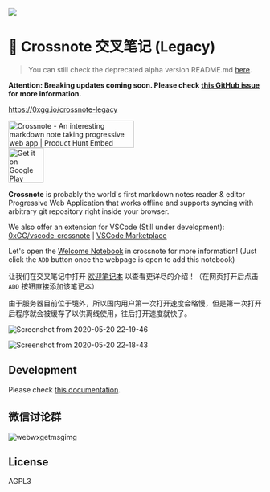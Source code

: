 ![](./public/logo192.png)

# 📝 Crossnote 交叉笔记 (Legacy)

> You can still check the deprecated alpha version README.md [here](./README.alpha.md).

**Attention: Breaking updates coming soon. Please check [this GitHub issue](https://github.com/0xGG/crossnote/issues/129) for more information.**

https://0xgg.io/crossnote-legacy

<a href="https://www.producthunt.com/posts/crossnote?utm_source=badge-featured&utm_medium=badge&utm_souce=badge-crossnote" target="_blank"><img src="https://api.producthunt.com/widgets/embed-image/v1/featured.svg?post_id=197331&theme=dark" alt="Crossnote - An interesting markdown note taking progressive web app | Product Hunt Embed" style="width: 250px; height: 54px;" width="250px" height="54px" /></a>  
<a href="https://play.google.com/store/apps/details?id=app.crossnote.twa" target="_blank"><img src="https://play.google.com/intl/en_us/badges/static/images/badges/en_badge_web_generic.png" alt="Get it on Google Play" style="height: 70px"  height="70px"></a>

**Crossnote** is probably the world's first markdown notes reader & editor Progressive Web Application that works offline and supports syncing with arbitrary git repository right inside your browser.

We also offer an extension for VSCode (Still under development): [0xGG/vscode-crossnote](https://github.com/0xGG/vscode-crossnote) | [VSCode Marketplace](https://marketplace.visualstudio.com/items?itemName=shd101wyy.crossnote)

Let's open the [Welcome Notebook](https://crossnote.app/?repo=https%3A%2F%2Fgithub.com%2F0xGG%2Fwelcome-notebook.git&branch=legacy&filePath=README.md) in crossnote for more information! (Just click the `ADD` button once the webpage is open to add this notebook)

让我们在交叉笔记中打开 [欢迎笔记本](https://crossnote.app/?repo=https%3A%2F%2Fgithub.com%2F0xGG%2Fwelcome-notebook.git&branch=legacy&filePath=README.md) 以查看更详尽的介绍！（在网页打开后点击 `ADD` 按钮直接添加该笔记本）

由于服务器目前位于境外，所以国内用户第一次打开速度会略慢，但是第一次打开后程序就会被缓存了以供离线使用，往后打开速度就快了。

![Screenshot from 2020-05-20 22-19-46](https://i.loli.net/2020/05/20/avwbhzYotSFBPWL.png)

![Screenshot from 2020-05-20 22-18-43](https://i.loli.net/2020/05/20/9CDBljgFROm78eQ.png)

## Development

Please check [this documentation](https://github.com/0xGG/welcome-notebook/tree/master/development).

## 微信讨论群

![webwxgetmsgimg](https://i.loli.net/2020/07/16/uk7MFJVp8O2DwEL.jpg)

## License

AGPL3
